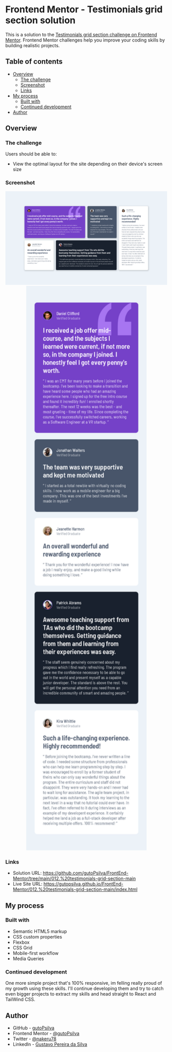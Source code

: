 # Frontend Mentor - Testimonials grid section solution

This is a solution to the [Testimonials grid section challenge on Frontend Mentor](https://www.frontendmentor.io/challenges/testimonials-grid-section-Nnw6J7Un7). Frontend Mentor challenges help you improve your coding skills by building realistic projects. 

## Table of contents

- [Overview](#overview)
  - [The challenge](#the-challenge)
  - [Screenshot](#screenshot)
  - [Links](#links)
- [My process](#my-process)
  - [Built with](#built-with)
  - [Continued development](#continued-development)
- [Author](#author)

## Overview

### The challenge

Users should be able to:

- View the optimal layout for the site depending on their device's screen size

### Screenshot

<div align="center">
  <img src="images\screenshots\desk.jpg" alt="desktop-screenshot">
  <img src="images\screenshots\mobile.jpg" alt="mobile-screenshot" style="width: 375px">
</div>

### Links

- Solution URL: https://github.com/gutoPsilva/FrontEnd-Mentor/tree/main/012.%20testimonials-grid-section-main
- Live Site URL: https://gutopsilva.github.io/FrontEnd-Mentor/012.%20testimonials-grid-section-main/index.html

## My process

### Built with

- Semantic HTML5 markup
- CSS custom properties
- Flexbox
- CSS Grid
- Mobile-first workflow
- Media Queries

### Continued development

One more simple project that's 100% responsive, im felling really proud of my growth using these skills. I'll continue developing them and try to catch even bigger projects to extract my skills and head straight to React and TailWind CSS.

## Author

- GitHub - [gutoPsilva](https://github.com/gutoPsilva)
- Frontend Mentor - [@gutoPsilva](https://www.frontendmentor.io/profile/gutoPsilva)
- Twitter - [@nakeru78](https://www.twitter.com/nakeru78)
- LinkedIn - [Gustavo Pereira da Silva](https://www.linkedin.com/in/gustavo-pereira-da-silva-b5b684247/)
